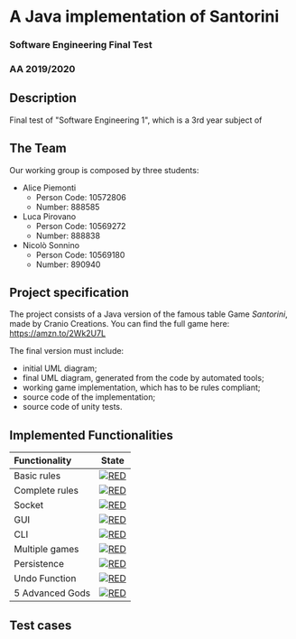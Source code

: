# A Java implementation of Santorini
### Software Engineering Final Test
### AA 2019/2020
## Description
Final test of "Software Engineering 1", which is a 3rd year subject of 
## The Team
Our working group is composed by three students:
* Alice Piemonti
   * Person Code: 10572806
   * Number: 888585
* Luca Pirovano
    * Person Code: 10569272
    * Number: 888838
* Nicolò Sonnino
    * Person Code: 10569180 
    * Number: 890940
## Project specification
The project consists of a Java version of the famous table Game *Santorini*, made by Cranio Creations.
You can find the full game here: https://amzn.to/2Wk2U7L

The final version must include:
* initial UML diagram;
* final UML diagram, generated from the code by automated tools;
* working game implementation, which has to be rules compliant;
* source code of the implementation;
* source code of unity tests.

## Implemented Functionalities
| Functionality | State |
|:-----------------------|:------------------------------------:|
| Basic rules | [![RED](https://placehold.it/15/f03c15/f03c15)](#) |
| Complete rules | [![RED](https://placehold.it/15/f03c15/f03c15)](#) |
| Socket |[![RED](https://placehold.it/15/f03c15/f03c15)](#) |
| GUI | [![RED](https://placehold.it/15/f03c15/f03c15)](#) |
| CLI |[![RED](https://placehold.it/15/f03c15/f03c15)](#) |
| Multiple games | [![RED](https://placehold.it/15/f03c15/f03c15)](#)|
| Persistence | [![RED](https://placehold.it/15/f03c15/f03c15)](#) |
| Undo Function | [![RED](https://placehold.it/15/f03c15/f03c15)](#) |
| 5 Advanced Gods | [![RED](https://placehold.it/15/f03c15/f03c15)](#) |

<!--
[![RED](https://placehold.it/15/f03c15/f03c15)](#)
[![YELLOW](https://placehold.it/15/ffdd00/ffdd00)](#)
[![GREEN](https://placehold.it/15/44bb44/44bb44)](#)
-->

## Test cases
